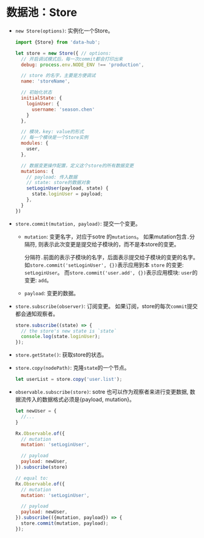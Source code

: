 # 数据池：Store

- `new Store(options)`: 实例化一个Store。

  ```js
  import {Store} from 'data-hub';

  let store = new Store({ // options:
    // 开启调试模式后，每一次commit都会打印出来
    debug: process.env.NODE_ENV !== 'production',

    // store 的名字，主要是方便调试
    name: 'storeName',

    // 初始化状态
    initialState: {
      loginUser: {
        username: 'season.chen'
      }
    },

    // 模块，key: value的形式
    // 每一个模块是一个Store实例
    modules: {
      user,
    },

    // 数据变更操作配置，定义这个store的所有数据变更
    mutations: {
      // payload: 传入数据
      // state: store的数据对象
      setLoginUser(payload, state) {
        state.loginUser = payload;
      },
    }
  })
  ```

- `store.commit(mutation, payload)`: 提交一个变更。

  - `mutation`: 变更名字，对应于sotre 的`mutations`。 如果mutation包含`.`分隔符, 则表示此次变更是提交给子模块的，而不是本store的变更。

    分隔符`.`前面的表示子模块的名字，后面表示提交给子模块的变更的名字。 如`store.commit('setLoginUser', {})`表示应用到本 `store` 的变更: `setLoginUser`。 而`store.commit('user.add', {})`表示应用模块: `user`的变更: `add`。

  - `payload`: 变更的数据。

- `store.subscribe(observer)`: 订阅变更。 如果订阅，store的每次`commit`提交都会通知观察者。

  ```js
  store.subscribe((state) => {
    // the store's new state is `state`
    console.log(state.loginUser);
  });
  ```

- `store.getState()`: 获取store的状态。

- `store.copy(nodePath)`: 克隆`state`的一个节点。

  ```js
  let userList = store.copy('user.list');
  ```

- `observable.subscribe(store)`: sotre 也可以作为观察者来进行变更数据, 数据流传入的数据格式必须是{payload, mutation}。

  ```js
  let newUser = {
    //...
  }

  Rx.Observable.of({
    // mutation
    mutation: 'setLoginUser',

    // payload
    payload: newUser,
  }).subscribe(store)

  // equal to:
  Rx.Observable.of({
    // mutation
    mutation: 'setLoginUser',

    // payload
    payload: newUser,
  }).subscribe(({mutation, payload}) => {
    store.commit(mutation, payload);
  });
  ```
